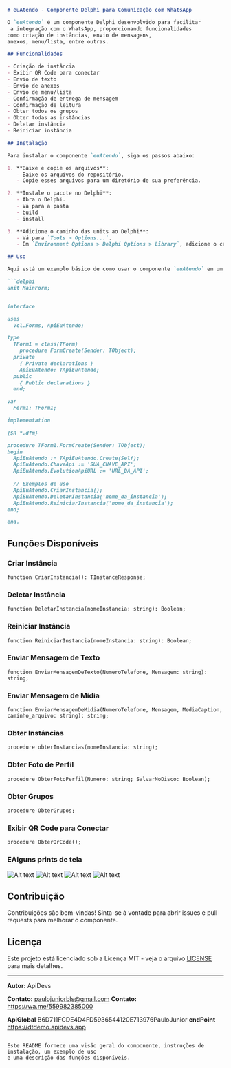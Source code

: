 ```markdown
# euAtendo - Componente Delphi para Comunicação com WhatsApp

O `euAtendo` é um componente Delphi desenvolvido para facilitar
 a integração com o WhatsApp, proporcionando funcionalidades
como criação de instâncias, envio de mensagens,
anexos, menu/lista, entre outras.

## Funcionalidades

- Criação de instância
- Exibir QR Code para conectar
- Envio de texto
- Envio de anexos
- Envio de menu/lista
- Confirmação de entrega de mensagem
- Confirmação de leitura
- Obter todos os grupos
- Obter todas as instâncias
- Deletar instância
- Reiniciar instância

## Instalação

Para instalar o componente `euAtendo`, siga os passos abaixo:

1. **Baixe e copie os arquivos**:
   - Baixe os arquivos do repositório.
   - Copie esses arquivos para um diretório de sua preferência.

2. **Instale o pacote no Delphi**:
   - Abra o Delphi.
   - Vá para a pasta
   - build
   - install

3. **Adicione o caminho das units ao Delphi**:
   - Vá para `Tools > Options...`.
   - Em `Environment Options > Delphi Options > Library`, adicione o caminho onde os arquivos estão localizados.

## Uso

Aqui está um exemplo básico de como usar o componente `euAtendo` em um projeto Delphi:

```delphi
unit MainForm;


interface

uses
  Vcl.Forms, ApiEuAtendo;

type
  TForm1 = class(TForm)
    procedure FormCreate(Sender: TObject);
  private
    { Private declarations }
    ApiEuAtendo: TApiEuAtendo;
  public
    { Public declarations }
  end;

var
  Form1: TForm1;

implementation

{$R *.dfm}

procedure TForm1.FormCreate(Sender: TObject);
begin
  ApiEuAtendo := TApiEuAtendo.Create(Self);
  ApiEuAtendo.ChaveApi := 'SUA_CHAVE_API';
  ApiEuAtendo.EvolutionApiURL := 'URL_DA_API';
  
  // Exemplos de uso
  ApiEuAtendo.CriarInstancia();
  ApiEuAtendo.DeletarInstancia('nome_da_instancia');
  ApiEuAtendo.ReiniciarInstancia('nome_da_instancia');
end;

end.
```

## Funções Disponíveis

### Criar Instância
```delphi
function CriarInstancia(): TInstanceResponse;
```

### Deletar Instância
```delphi
function DeletarInstancia(nomeInstancia: string): Boolean;
```

### Reiniciar Instância
```delphi
function ReiniciarInstancia(nomeInstancia: string): Boolean;
```

### Enviar Mensagem de Texto
```delphi
function EnviarMensagemDeTexto(NumeroTelefone, Mensagem: string): string;
```

### Enviar Mensagem de Mídia
```delphi
function EnviarMensagemDeMidia(NumeroTelefone, Mensagem, MediaCaption, caminho_arquivo: string): string;
```

### Obter Instâncias
```delphi
procedure obterInstancias(nomeInstancia: string);
```

### Obter Foto de Perfil
```delphi
procedure ObterFotoPerfil(Numero: string; SalvarNoDisco: Boolean);
```

### Obter Grupos
```delphi
procedure ObterGrupos;
```

### Exibir QR Code para Conectar
```delphi
procedure ObterQrCode();
```

### EAlguns prints de tela
![Alt text](https://s3.apidevs.app/apidevs/Screenshot_1.png)
![Alt text](https://s3.apidevs.app/apidevs/Screenshot_2.png)
![Alt text](https://s3.apidevs.app/apidevs/Screenshot_3.png)
![Alt text](https://s3.apidevs.app/apidevs/Screenshot_4.png)

## Contribuição

Contribuições são bem-vindas! Sinta-se à vontade para abrir issues e pull requests para melhorar o componente.

## Licença

Este projeto está licenciado sob a Licença MIT - veja o arquivo [LICENSE](LICENSE) para mais detalhes.

---

**Autor:** ApiDevs

**Contato:** paulojuniorbls@gmail.com
**Contato:** https://wa.me/559982385000

**ApiGlobal** B6D711FCDE4D4FD5936544120E713976PauloJunior
**endPoint** https://dtdemo.apidevs.app

```

Este README fornece uma visão geral do componente, instruções de instalação, um exemplo de uso
e uma descrição das funções disponíveis.
